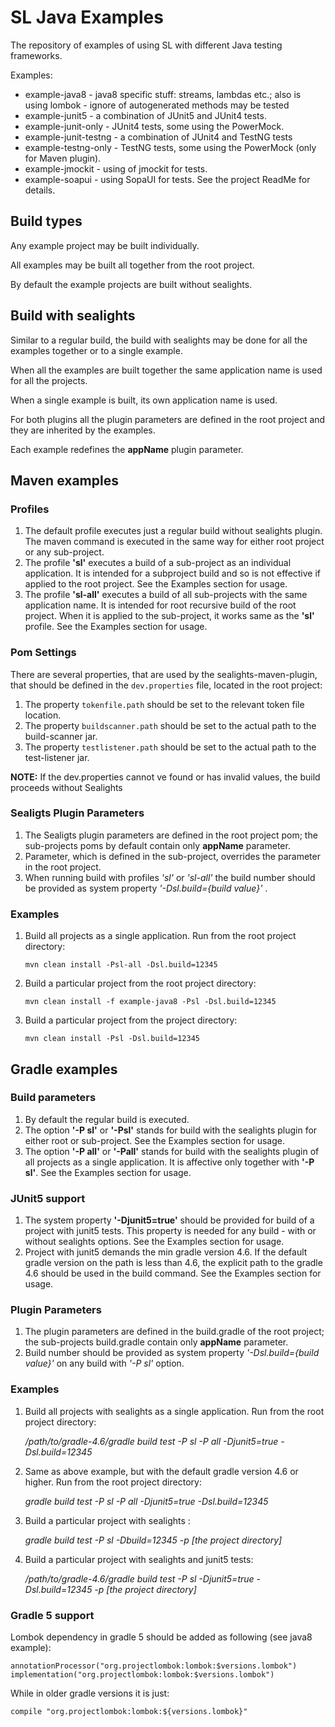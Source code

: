 # SL Java Examples 
The repository of examples of using SL  with different Java testing frameworks.

Examples:
 * example-java8 - java8 specific stuff: streams, lambdas etc.; also is using lombok - ignore of autogenerated methods may be tested
 * example-junit5 - a combination of JUnit5 and JUnit4 tests.
 * example-junit-only - JUnit4 tests, some using the PowerMock.
 * example-junit-testng - a combination of JUnit4 and TestNG tests
 * example-testng-only - TestNG tests, some using the PowerMock (only for Maven plugin).
 * example-jmockit - using of jmockit for tests.
 * example-soapui - using SopaUI for tests. See the project ReadMe for details.

## Build types
Any example project may be built individually. 
 
All examples may be built all together from the root project.

By default the example projects are built without sealights.

## Build with sealights
Similar to a regular build, the build with sealights may be done for all the examples together
 or to a single example. 
 
When all the examples are built together the same application name is used for all the projects. 
 
When a single example is built, its own application name is used.

For both plugins all the plugin parameters are defined in the root project and they are inherited by 
the examples.

Each example redefines the **appName** plugin parameter.

## Maven examples
### Profiles
1. The default profile executes just a regular build without sealights plugin.
 The maven command is executed in the same way for either root project or any sub-project.
2. The profile **'sl'** executes a build of a sub-project as an individual application. 
It is intended for a subproject build and so is not effective if applied to the root project.
See the Examples section for usage.
3. The profile **'sl-all'** executes a build of all sub-projects with the same application name. 
It is intended for root recursive build of the root project. 
When it is applied to the sub-project, it works same as the **'sl'** profile.
See the Examples section for usage.

### Pom Settings
There are several properties, that are used by the sealights-maven-plugin, that should be defined in the `dev.properties` file, located in the root project:
1. The property `tokenfile.path` should be set to the relevant token file location.
2. The property `buildscanner.path` should be set to the actual path to the build-scanner jar.
3. The property `testlistener.path` should be set to the actual path to the test-listener jar.

**NOTE:** If the dev.properties cannot ve found or has invalid values, the build proceeds without Sealights

### Sealigts Plugin Parameters 
1. The Sealigts plugin parameters are defined in the root project pom; the sub-projects poms by default contain only **appName** parameter.
2. Parameter, which is defined in the sub-project, overrides the parameter in the root project.
3. When running build with profiles _'sl'_ or _'sl-all'_  the build number should be provided as system property
 _'-Dsl.build={build value}'_ .

### Examples
1. Build all projects as a single application. Run from the root project directory:

       mvn clean install -Psl-all -Dsl.build=12345
2. Build a particular project from the root project directory:

       mvn clean install -f example-java8 -Psl -Dsl.build=12345  
       
3. Build a particular project from the project directory:
   
       mvn clean install -Psl -Dsl.build=12345  
   
## Gradle examples
### Build parameters
1. By default the regular build is executed.
2. The option **'-P sl'** or **'-Psl'** stands for build with the sealights plugin for either root or sub-project.
See the Examples section for usage.
3. The option **'-P all'** or **'-Pall'** stands for build with the sealights plugin of all projects as a single application. 
It is affective only together with **'-P sl'**.
See the Examples section for usage.

### JUnit5 support
1. The system property **'-Djunit5=true'** should be provided for build of a project with junit5 tests. 
This property is needed for any build - with or without sealights options.
See the Examples section for usage.
2. Project with junit5 demands the min gradle version 4.6. 
If the default gradle version on the path is less than 4.6, the explicit path to the gradle 4.6 should be used 
in the build command. See the Examples section for usage.

### Plugin Parameters 
1. The plugin parameters are defined in the build.gradle of the root project; the sub-projects build.gradle contain only **appName** parameter.
2. Build number should be provided as system property _'-Dsl.build={build value}'_ on any build with _'-P sl'_ option.

### Examples
1. Build all projects with sealights as a single application. Run from the root project directory:

    _/path/to/gradle-4.6/gradle build test -P sl -P all -Djunit5=true -Dsl.build=12345_
2. Same as above example, but with the default gradle version 4.6 or higher. Run from the root project directory:
    
    _gradle build test -P sl -P all -Djunit5=true -Dsl.build=12345_
3. Build a particular project with sealights :

   _gradle build test -P sl -Dbuild=12345 -p [the project directory]_
 4. Build a particular project with sealights and junit5 tests:
 
    _/path/to/gradle-4.6/gradle build test -P sl -Djunit5=true -Dsl.build=12345 -p [the project directory]_

### Gradle 5 support
Lombok dependency in gradle 5 should be added as following (see java8 example):
    
    annotationProcessor("org.projectlombok:lombok:$versions.lombok")
    implementation("org.projectlombok:lombok:$versions.lombok") 

While in older gradle versions it is just:

    compile "org.projectlombok:lombok:${versions.lombok}"

   